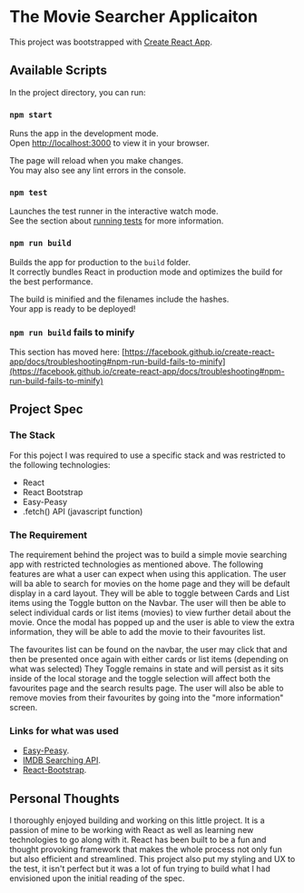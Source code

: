 # The Movie Searcher Applicaiton

This project was bootstrapped with [Create React App](https://github.com/facebook/create-react-app).

## Available Scripts

In the project directory, you can run:

### `npm start`

Runs the app in the development mode.\
Open [http://localhost:3000](http://localhost:3000) to view it in your browser.

The page will reload when you make changes.\
You may also see any lint errors in the console.

### `npm test`

Launches the test runner in the interactive watch mode.\
See the section about [running tests](https://facebook.github.io/create-react-app/docs/running-tests) for more information.

### `npm run build`

Builds the app for production to the `build` folder.\
It correctly bundles React in production mode and optimizes the build for the best performance.

The build is minified and the filenames include the hashes.\
Your app is ready to be deployed!

### `npm run build` fails to minify

This section has moved here: [https://facebook.github.io/create-react-app/docs/troubleshooting#npm-run-build-fails-to-minify](https://facebook.github.io/create-react-app/docs/troubleshooting#npm-run-build-fails-to-minify)

## Project Spec

### The Stack

For this poject I was required to use a specific stack and was restricted to the following technologies:
- React
- React Bootstrap
- Easy-Peasy
- .fetch() API (javascript function)

### The Requirement

The requirement behind the project was to build a simple movie searching app with restricted technologies as mentioned above. The following features are what a user can expect when using this application. The user will ba able to search for movies on the home page and they will be default display in a card layout. They will be able to toggle  between Cards and List items using the Toggle button on the Navbar. The user will then be able to select individual cards or list items (movies) to view further detail about the movie. Once the modal has popped up and the user is able to view the extra information, they will be able to add the movie to their favourites list.

The favourites list can be found on the navbar, the user may click that and then be presented once again with either cards or list items (depending on what was selected) They Toggle remains in state and will persist as it sits inside of the local storage and the toggle selection will affect both the favourites page and the search results page. The user will also be able to remove movies from their favourites by going into the "more information" screen.

### Links for what was used

- [Easy-Peasy](https://easy-peasy.vercel.app/).
- [IMDB Searching API](https://rapidapi.com/standingapi-standingapi-default/api/imdb-data-searching/).
- [React-Bootstrap](https://react-bootstrap.github.io/).

## Personal Thoughts

I thoroughly enjoyed building and working on this little project. It is a passion of mine to be working with React as well as learning new technologies to go along with it. React has been built to be a fun and thought provoking framework that makes the whole process not only fun but also efficient and streamlined. This project also put my styling and UX to the test, it isn't perfect but it was a lot of fun trying to build what I had envisioned upon the initial reading of the spec.
